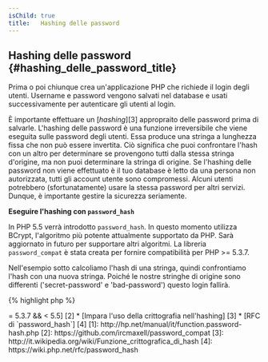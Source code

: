 ```yaml
---
isChild: true
title:   Hashing delle password
---
```


## Hashing delle password {#hashing_delle_password_title}

Prima o poi chiunque crea un'applicazione PHP che richiede il login degli
utenti. Username e password vengono salvati nel database e usati successivamente
per autenticare gli utenti al login.

È importante effettuare un [_hashing_][3] appropraito delle password prima di
salvarle. L'hashing delle password è una funzione irreversibile che viene
eseguita sulle password degli utenti. Essa produce una stringa a lunghezza fissa
che non può essere invertita. Ciò significa che puoi confrontare l'hash con un
altro per determinare se provengono tutti dalla stessa stringa d'origine, ma non
puoi determinare la stringa di origine. Se l'hashing delle password non viene
effettuato è il tuo database è letto da una persona non autorizzata, tutti gli
account utente sono compromessi. Alcuni utenti potrebbero (sfortunatamente)
usare la stessa password per altri servizi. Dunque, è importante gestire la
sicurezza seriamente.

**Eseguire l'hashing con `password_hash`**

In PHP 5.5 verrà introdotto `password_hash`. In questo momento utilizza BCrypt,
l'algoritmo più potente attualmente supportato da PHP. Sarà aggiornato in futuro
per supportare altri algoritmi. La libreria `password_compat` è stata creata
per fornire compatibilità per PHP >= 5.3.7.

Nell'esempio sotto calcoliamo l'hash di una stringa, quindi confrontiamo l'hash
con una nuova stringa. Poiché le nostre stringhe di origine sono differenti
('secret-password' e 'bad-password') questo login fallirà.

{% highlight php %}
<?php
require 'password.php';

$passwordHash = password_hash('secret-password', PASSWORD_DEFAULT);

if (password_verify('bad-password', $passwordHash)) {
    // password corretta
} else {
    // password sbagliata
}
{% endhighlight %}

* [Impara a usare `password_hash`] [1]
* [`password_compat` per PHP  >= 5.3.7 && < 5.5] [2]
* [Impara l'uso della crittografia nell'hashing] [3]
* [RFC di `password_hash`] [4]

[1]: http://hp.net/manual/it/function.password-hash.php
[2]: https://github.com/ircmaxell/password_compat
[3]: http://it.wikipedia.org/wiki/Funzione_crittografica_di_hash
[4]: https://wiki.php.net/rfc/password_hash
